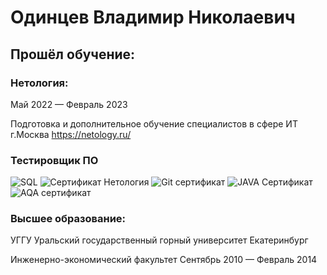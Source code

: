 # Одинцев Владимир Николаевич

## Прошёл обучение:

### Нетология:
Май 2022 — Февраль 2023

Подготовка и дополнительное обучение специалистов в сфере ИТ
г.Москва
https://netology.ru/

### Тестировщик ПО
![SQL](https://github.com/Vladimirodin/Portfolio/assets/108871740/049a8020-7c93-4d9b-97fb-00878dddc8c8)
![Сертификат Нетология](https://user-images.githubusercontent.com/108871740/196023921-fe01a0a7-1c9b-4dd6-a341-e712c1d2ae2d.png)
![Git сертификат](https://user-images.githubusercontent.com/108871740/196023924-430408f6-5684-4194-9b2d-607cb13ea71a.png)
![JAVA Сертификат](https://user-images.githubusercontent.com/108871740/196023925-9011844c-ef69-438a-a918-480d4cee815b.png)
![AQA сертификат](https://user-images.githubusercontent.com/108871740/230071470-2487b4c7-3d80-4300-a9d5-89677b257c07.png)


### Высшее образование:

УГГУ
Уральский государственный горный университет
Екатеринбург

Инженерно-экономический факультет
Сентябрь 2010 — Февраль 2014
